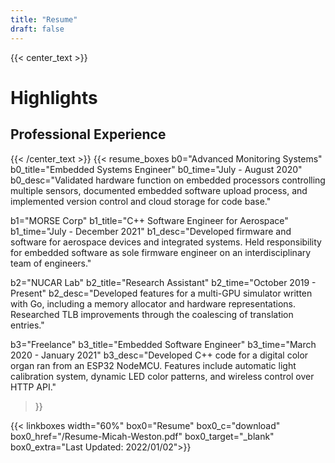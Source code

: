 ```yaml
---
title: "Resume"
draft: false
---
```

{{< center_text >}}
# Highlights
## Professional Experience
{{< /center_text >}} 
{{< resume_boxes
b0="Advanced Monitoring Systems" b0_title="Embedded Systems Engineer" b0_time="July - August 2020"
b0_desc="Validated hardware function on embedded processors controlling multiple sensors, documented embedded software upload process, and implemented version control and cloud storage for code base."

b1="MORSE Corp" b1_title="C++ Software Engineer for Aerospace" b1_time="July - December 2021"
b1_desc="Developed firmware and software for aerospace devices and integrated systems. Held responsibility for embedded software as sole firmware engineer on an interdisciplinary team of engineers."

b2="NUCAR Lab" b2_title="Research Assistant" b2_time="October 2019 - Present"
b2_desc="Developed features for a multi-GPU simulator written with Go, including a memory allocator and hardware representations. Researched TLB improvements through the coalescing of translation entries."

b3="Freelance" b3_title="Embedded Software Engineer" b3_time="March 2020 - January 2021"
b3_desc="Developed C++ code for a digital color organ ran from an ESP32 NodeMCU. Features include automatic light calibration system, dynamic LED color patterns, and wireless control over HTTP API."
 >}}

{{< linkboxes width="60%"
box0="Resume" box0_c="download" box0_href="/Resume-Micah-Weston.pdf" box0_target="_blank" 
box0_extra="Last Updated: 2022/01/02">}}

